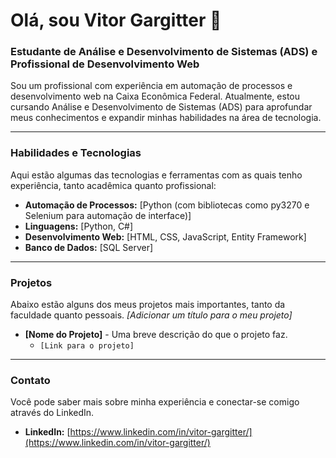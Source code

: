 # Olá, sou Vitor Gargitter 👋

### Estudante de Análise e Desenvolvimento de Sistemas (ADS) e Profissional de Desenvolvimento Web

Sou um profissional com experiência em automação de processos e desenvolvimento web na Caixa Econômica Federal. Atualmente, estou cursando Análise e Desenvolvimento de Sistemas (ADS) para aprofundar meus conhecimentos e expandir minhas habilidades na área de tecnologia.

---

### Habilidades e Tecnologias

Aqui estão algumas das tecnologias e ferramentas com as quais tenho experiência, tanto acadêmica quanto profissional:

* **Automação de Processos:** [Python (com bibliotecas como py3270 e Selenium para automação de interface)]
* **Linguagens:** [Python, C#]
* **Desenvolvimento Web:** [HTML, CSS, JavaScript, Entity Framework]
* **Banco de Dados:** [SQL Server]

---

### Projetos

Abaixo estão alguns dos meus projetos mais importantes, tanto da faculdade quanto pessoais.
*[Adicionar um título para o meu projeto]*

* **[Nome do Projeto]** - Uma breve descrição do que o projeto faz.
    * `[Link para o projeto]`

---

### Contato

Você pode saber mais sobre minha experiência e conectar-se comigo através do LinkedIn.

* **LinkedIn:** [https://www.linkedin.com/in/vitor-gargitter/](https://www.linkedin.com/in/vitor-gargitter/)
